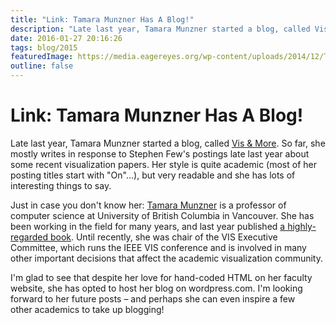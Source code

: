 ```yaml
---
title: "Link: Tamara Munzner Has A Blog!"
description: "Late last year, Tamara Munzner started a blog, called Vis &amp; More. So far, she mostly writes in response to Stephen Few's postings late last year about some recent visualization papers. Her style is quite academic (most of her posting titles start with \"On\"…), but very readable and she has lots of interesting things to say."
date: 2016-01-27 20:16:26
tags: blog/2015
featuredImage: https://media.eagereyes.org/wp-content/uploads/2014/12/TamaraMunzner.jpg
outline: false
---
```


# Link: Tamara Munzner Has A Blog!

Late last year, Tamara Munzner started a blog, called <a href="https://tamaramunzner.wordpress.com">Vis &amp; More</a>. So far, she mostly writes in response to Stephen Few's postings late last year about some recent visualization papers. Her style is quite academic (most of her posting titles start with "On"…), but very readable and she has lots of interesting things to say.

Just in case you don't know her: <a href="https://www.cs.ubc.ca/~tmm/">Tamara Munzner</a> is a professor of computer science at University of British Columbia in Vancouver. She has been working in the field for many years, and last year published <a href="https://www.cs.ubc.ca/~tmm/vadbook/">a highly-regarded book</a>. Until recently, she was chair of the VIS Executive Committee, which runs the IEEE VIS conference and is involved in many other important decisions that affect the academic visualization community.

I'm glad to see that despite her love for hand-coded HTML on her faculty website, she has opted to host her blog on wordpress.com. I'm looking forward to her future posts – and perhaps she can even inspire a few other academics to take up blogging!


<PostedBy />



